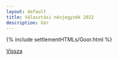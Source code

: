 ```yaml
---
layout: default
title: Választási névjegyzék 2022
description: Gór
---
```


{% include settlementHTMLs/Goor.html %}

[Vissza](../)